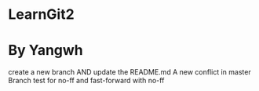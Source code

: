 # LearnGit2
# By Yangwh
create a new branch AND update the README.md
A new conflict in master
Branch test for no-ff and fast-forward with no-ff 
